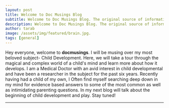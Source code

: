 ```yaml
---
layout: post
title: Welcome to Doc Musings Blog
subtitle: Welcome to Doc Musings Blog. The original source of information.
description: Welcome to Doc Musings Blog. The original source of information.
author: tarab
image: /assets/img/featured/brain.jpg.
tags: [general]
---
```


Hey everyone, welcome to **docmusings**. I will be musing over my most beloved subject- Child Development. Here, we will take a tour through the magical and complex world of a child's mind and learn more about how it develops. I am a Medical Doctor with an avid interest in child developmental and have been a researcher in the subject for the past six years. Recently having had a child of my own, I Often find myself searching deep down in my mind for evidence based answers to some of the most common as well as intimidating parenting questions. In my next blog will talk about the beginning of child development and play. Stay tuned!


---



